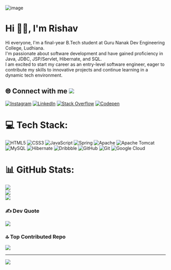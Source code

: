 ![image](https://github.com/user-attachments/assets/d854c72f-c068-4e17-b629-54e2340134fd)
# Hi 👋🏻, I'm Rishav

Hi everyone, I'm a final-year B.Tech student at Guru Nanak Dev Engineering College, Ludhiana. <br>I'm passionate about software development and have gained proficiency in Java, JDBC, JSP/Servlet, Hibernate, and SQL. <br>I am excited to start my career as an entry-level software engineer, eager to contribute my skills to innovative projects and continue learning in a dynamic tech environment.


## 🌐 Connect with me [![](https://visitcount.itsvg.in/api?id=rishavgupta11&icon=2&color=4)](https://visitcount.itsvg.in)
[![Instagram](https://img.shields.io/badge/Instagram-%23E4405F.svg?logo=Instagram&logoColor=white)](https://instagram.com/developers_.life) [![LinkedIn](https://img.shields.io/badge/LinkedIn-%230077B5.svg?logo=linkedin&logoColor=white)](https://linkedin.com/in/rishavv1) [![Stack Overflow](https://img.shields.io/badge/-Stackoverflow-FE7A16?logo=stack-overflow&logoColor=white)](https://stackoverflow.com/users/27858870) [![Codepen](https://img.shields.io/badge/Codepen-000000?style=for-the-badge&logo=codepen&logoColor=white)](https://codepen.io/rishavgupta11) 

# 💻 Tech Stack:
![HTML5](https://img.shields.io/badge/html5-%23E34F26.svg?style=flat&logo=html5&logoColor=white) ![CSS3](https://img.shields.io/badge/css3-%231572B6.svg?style=flat&logo=css3&logoColor=white) ![JavaScript](https://img.shields.io/badge/javascript-%23323330.svg?style=flat&logo=javascript&logoColor=%23F7DF1E) ![Spring](https://img.shields.io/badge/spring-%236DB33F.svg?style=flat&logo=spring&logoColor=white) ![Apache](https://img.shields.io/badge/apache-%23D42029.svg?style=flat&logo=apache&logoColor=white) ![Apache Tomcat](https://img.shields.io/badge/apache%20tomcat-%23F8DC75.svg?style=flat&logo=apache-tomcat&logoColor=black) ![MySQL](https://img.shields.io/badge/mysql-4479A1.svg?style=flat&logo=mysql&logoColor=white) ![Hibernate](https://img.shields.io/badge/Hibernate-59666C?style=flat&logo=Hibernate&logoColor=white) ![Dribbble](https://img.shields.io/badge/Dribbble-EA4C89?style=flat&logo=dribbble&logoColor=white) ![GitHub](https://img.shields.io/badge/github-%23121011.svg?style=flat&logo=github&logoColor=white) ![Git](https://img.shields.io/badge/git-%23F05033.svg?style=flat&logo=git&logoColor=white) ![Google Cloud](https://img.shields.io/badge/GoogleCloud-%234285F4.svg?style=flat&logo=google-cloud&logoColor=white)
# 📊 GitHub Stats:
![](https://github-readme-stats.vercel.app/api?username=rishavgupta11&theme=dark&hide_border=false&include_all_commits=false&count_private=false)<br/>
![](https://github-readme-streak-stats.herokuapp.com/?user=rishavgupta11&theme=dark&hide_border=false)<br/>
![](https://github-readme-stats.vercel.app/api/top-langs/?username=rishavgupta11&theme=dark&hide_border=false&include_all_commits=false&count_private=false&layout=compact)

### ✍️ Dev Quote
![](https://quotes-github-readme.vercel.app/api?type=horizontal&theme=merko)

### 🔝 Top Contributed Repo
![](https://github-contributor-stats.vercel.app/api?username=rishavgupta11&limit=5&theme=dark&combine_all_yearly_contributions=true)

---
[![](https://visitcount.itsvg.in/api?id=rishavgupta11&icon=2&color=4)](https://visitcount.itsvg.in)

